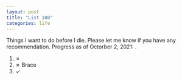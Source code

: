 ```yaml
---
layout: post
title: "List 100"
categories: life
---
```


Things I want to do before I die. Please let me know if you have any recommendation.
Progress as of  Octorber 2, 2021: .

1. ✗ 
2. ✗ Brace
3. ✓